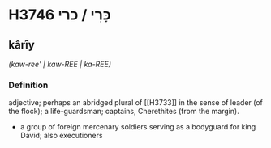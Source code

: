 # H3746 כָּרִי / כרי

## kârîy

_(kaw-ree' | kaw-REE | ka-REE)_

### Definition

adjective; perhaps an abridged plural of [[H3733]] in the sense of leader (of the flock); a life-guardsman; captains, Cherethites (from the margin).

- a group of foreign mercenary soldiers serving as a bodyguard for king David; also executioners

